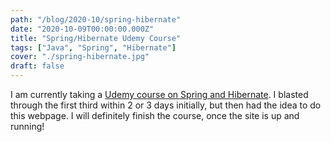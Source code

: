 ```yaml
---
path: "/blog/2020-10/spring-hibernate"
date: "2020-10-09T00:00:00.000Z"
title: "Spring/Hibernate Udemy Course"
tags: ["Java", "Spring", "Hibernate"]
cover: "./spring-hibernate.jpg"
draft: false
---
```


I am currently taking a [Udemy course on Spring and Hibernate](https://www.udemy.com/course/spring-hibernate-tutorial/).
I blasted through the first third within 2 or 3 days initially, but then had the idea to do this webpage. I will definitely finish the course, once the site is up and running!